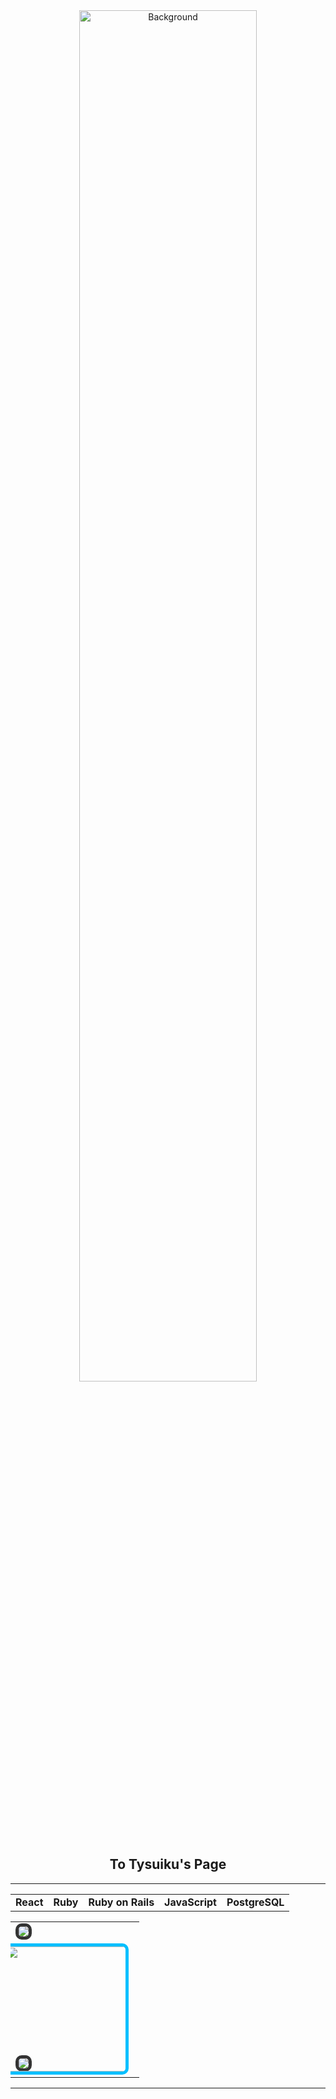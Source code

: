 <div align="center" style="position: relative;">
  <img src="https://puu.sh/JFdc5/ac7713b46f.png" alt="Background" width="75%" style="border-radius: 10px;">
</div>

<div align="center">
  <h2><strong>To Tysuiku's Page</strong></h2>
  <hr>
</div>

<div align="center">
  <table>
    <tr>
      <td><strong>React</strong></td>
      <td><strong>Ruby</strong></td>
      <td><strong>Ruby on Rails</strong></td>
      <td><strong>JavaScript</strong></td>
      <td><strong>PostgreSQL</strong></td>
    </tr>
  </table>
</div>

<table align="center" style="border-collapse: collapse; width: 100%; max-width: 575px; margin-top: 15px;">
  <tr>
    <td>
      <img src="https://github-readme-stats.vercel.app/api?username=Tysuiku&show_icons=true&theme=radical" style="border: 5px solid #333; border-radius: 10px;">
    </td>
  </tr>
  <tr>
    <td>
      <a href="https://github.com/Tysuiku/github-readme-stats">
        <img src="https://github-readme-stats.vercel.app/api/top-langs/?username=Tysuiku&hide_progress=true" style="border: 5px solid #333; border-radius: 10px;">
      </a>
      <a href="https://www.youtube.com/@tysuiku" target="_blank" style="margin-left: -50px;">
        <img src="https://puu.sh/JD4aB/7e3925b030.gif" width="200" style="border: 5px solid #00BFFF; border-radius: 10px;">
      </a>
    </td>
  </tr>
</table>

<div align="center">
  <hr>
</div>
